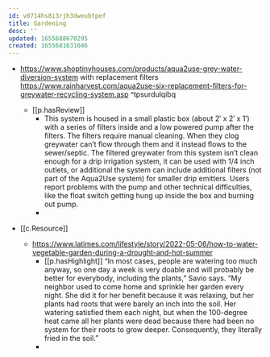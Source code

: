 ```yaml
---
id: v0714hs8i3rjh3dweubtpef
title: Gardening
desc: ''
updated: 1655688670295
created: 1655681631046
---
```


- https://www.shoptinyhouses.com/products/aqua2use-grey-water-diversion-system with replacement filters https://www.rainharvest.com/aqua2use-six-replacement-filters-for-greywater-recycling-system.asp ^tpsurdulqibq
  - [[p.hasReview]] 
    - This system is housed in a small plastic box (about 2′ x 2′ x 1′) with a series of filters inside and a low powered pump after the filters. The filters require manual cleaning. When they clog greywater can’t flow through them and it instead flows to the sewer/septic. The filtered greywater from this system isn’t clean enough for a drip irrigation system, it can be used with 1/4 inch outlets, or additional the system can include additional filters (not part of the Aqua2Use system) for smaller drip emitters. Users report problems with the pump and other technical difficulties, like the float switch getting hung up inside the box and burning out pump.
    - 


- [[c.Resource]]
  - https://www.latimes.com/lifestyle/story/2022-05-06/how-to-water-vegetable-garden-during-a-drought-and-hot-summer
    - [[p.hasHighlight]] “In most cases, people are watering too much anyway, so one day a week is very doable and will probably be better for everybody, including the plants,” Savio says. “My neighbor used to come home and sprinkle her garden every night. She did it for her benefit because it was relaxing, but her plants had roots that were barely an inch into the soil. Her watering satisfied them each night, but when the 100-degree heat came all her plants were dead because there had been no system for their roots to grow deeper. Consequently, they literally fried in the soil.”
    - 